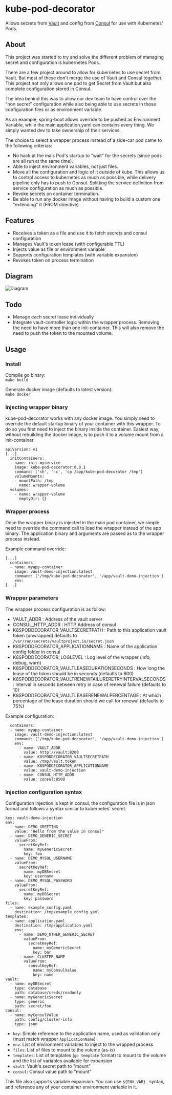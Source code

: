 # kube-pod-decorator

Allows secrets from [Vault](https://vaultproject.io) and config from [Consul](https://www.consul.io/) for use with Kubernetes' Pods.


## About

This project was started to try and solve the different problem of managing secret and configuration is kubernetes Pods.

There are a few project around to allow for kubernetes to use secret from Vault. But most of these don't merge the use of Vault and Consul together. This project not only allows one pod to get Secret from Vault but also complete configuration stored in Consul. 

The idea behind this was to allow our dev team to have control over the "non secret" configuration while also being able to use secrets in those configuration files or as environment variable. 

As an example, spring-boot allows override to be pushed as Environment Variable, while the main application.yaml can contains every thing. We simply wanted dev to take ownership of their services.

The choice to select a wrapper process instead of a side-car pod came to the following criterias:

* No hack at the mais Pod's startup to "wait" for the secrets (since pods are all run at the same time).
* Able to inject environment variables, not just files.
* Move all the configuration and logic of it outside of kube. This allows us to control access to kubernetes as much as possible, while delivery pipeline only has to push to Consul. Splitting the service definition from service configuration as much as possible.
* Revoke secrets on container termination.
* Be able to run any docker image without having to build a custom one "extending" it (FROM directive)

## Features

* Receives a token as a file and use it to fetch secrets and consul configuration
* Manages Vault's token lease (with configurable TTL)
* Injects value as file or environment variable
* Supports configuration templates (with variable expansion)
* Revokes token on process termination

## Diagram
![Diagram](https://rawgithub.com/jpbelanger-mtl/kube-pod-decorator/master/diagrams/kube-pod-decorator.svg)

## Todo

* Manage each secret lease individually
* Integrate vault-controller logic within the wrapper process. Removing the need to have more than one init-container. This will also remove the need to push the token to the mounted volume.

## Usage

### Install

Compile go binary:<br/>
`make build`

Generate docker image (defaults to latest version):<br/>
`make docker`

### Injecting wrapper binary

kube-pod-decorator works with any docker image. You simply need to override the default startup binary of your container with this wrapper. To do so you first need to inject the binary inside the container. Easiest way, without rebuilding the docker image, is to push it to a volume mount from a init-container

```
apiVersion: v1
[...]
  initContainers:
  - name: init-myservice
    image: kube-pod-decorator:0.0.1
    command: ['sh', '-c', 'cp /app/kube-pod-decorator /tmp']
    volumeMounts:
    - mountPath: /tmp
      name: wrapper-volume
  volumes:
    - name: wrapper-volume
      emptyDir: {}
```

### Wrapper process
Once the wrapper binary is injected in the main pod container, we simple need to override the command call to load the wrapper instead of the app binary. The application binary and arguments are passed as to the wrapper process instead.

Example command override:

```
[...]
  containers:
  - name: myapp-container
    image: vault-demo-injection:latest
    command: ['/tmp/kube-pod-decorator', '/app/vault-demo-injection']
    env:
[...]
```

### Wrapper parameters
The wrapper process configuration is as follow:

* VAULT_ADDR : Address of the vault server
* CONSUL_HTTP_ADDR : HTTP Address of consul
* K8SPODDECORATOR_VAULTSECRETPATH : Path to this application vault token (unwrapped) defaults to `/var/run/secrets/vaultproject.io/secret.json`
* K8SPODDECORATOR_APPLICATIONNAME : Name of the application config folder in consul 
* K8SPODDECORATOR_LOGLEVEL : Log level of the wrapper (info, debug, warn)
* K8SPODDECORATOR_VAULTLEASEDURATIONSECONDS : How long the lease of the token should be in seconds (defaults to 600)
* K8SPODDECORATOR_VAULTRENEWFAILURERETRYINTERVALSECONDS : Interval in seconds between retry in case of renewal failure (defaults to 10)
* K8SPODDECORATOR_VAULTLEASERENEWALPERCENTAGE : At which percentage of the lease duration should we call for renewal (defaults to 75%)

Example configuration:

```
  containers:
  - name: myapp-container
    image: vault-demo-injection:latest
    command: ['/tmp/kube-pod-decorator', '/app/vault-demo-injection']
    env:
      - name: VAULT_ADDR
        value: http://vault:8200
      - name: K8SPODDECORATOR_VAULTSECRETPATH
        value: /tmp/vault.token
      - name: K8SPODDECORATOR_APPLICATIONNAME
        value: vault-demo-injection
      - name: CONSUL_HTTP_ADDR
        value: consul:8500
```

### Injection configuration syntax
Configuration injection is kept in consul, the configuration file is in json format and follows a syntax similar to kubernetes' secret.

```
key: vault-demo-injection
env:
  - name: DEMO_GREETING
    value: "Hello from the value in consul"
  - name: DEMO_GENERIC_SECRET
    valueFrom:
      secretKeyRef:
        name: myGenericSecret
        key: foo
  - name: DEMO_MYSQL_USERNAME
    valueFrom: 
      secretKeyRef:
        name: myDBSecret
        key: username
  - name: DEMO_MYSQL_PASSWORD
    valueFrom: 
      secretKeyRef:
        name: myDBSecret
        key: password
files:
  - name: example_config.yaml
    destination: /tmp/example_config.yaml
templates:
  - name: application.yaml
    destination: /tmp/application.yaml
    env:
      - name: DEMO_OTHER_GENERIC_SECRET
        valueFrom:
          secretKeyRef:
            name: myGenericSecret
            key: bar
      - name: CLUSTER_NAME
        valueFrom:
          consulKeyRef:
            name: myConsulValue
            key: name
vault:
  - name: myDBSecret
    type: database
    path: database/creds/readonly
  - name: myGenericSecret
    type: generic
    path: secret/foo
consul:
  - name: myConsulValue
    path: config/cluster-info
    type: json
```

* `key`: Simple reference to the application name, used as validation only (must match wrapper `ApplicationName`)
* `env`: List of environment variables to inject to the wrapped process
* `files`: List of files to mount to the volume (as-is)
* `templates`: List of templates (`go template` format) to mount to the volume and the list of variables available for expansion
* `vault`: Vault's secret path to "mount"
* `consul`: Consul value path to "mount"

This file also supports variable expansion. You can use `${ENV_VAR} ` syntax, and reference any of your container environment variable in it.